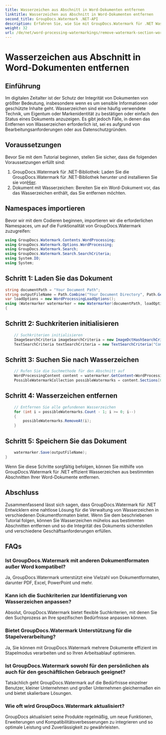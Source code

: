 ```yaml
---
title: Wasserzeichen aus Abschnitt in Word-Dokumenten entfernen
linktitle: Wasserzeichen aus Abschnitt in Word-Dokumenten entfernen
second_title: GroupDocs.Watermark .NET-API
description: Erfahren Sie, wie Sie mit GroupDocs.Watermark für .NET Wasserzeichen aus bestimmten Abschnitten in Word-Dokumenten entfernen. Umfassendes Tutorial hier verfügbar.
weight: 32
url: /de/net/word-processing-watermarkings/remove-watermark-section-word-docs/
---
```


# Wasserzeichen aus Abschnitt in Word-Dokumenten entfernen

## Einführung
Im digitalen Zeitalter ist der Schutz der Integrität von Dokumenten von größter Bedeutung, insbesondere wenn es um sensible Informationen oder geschützte Inhalte geht. Wasserzeichen sind eine häufig verwendete Technik, um Eigentum oder Markenidentität zu bestätigen oder einfach den Status eines Dokuments anzuzeigen. Es gibt jedoch Fälle, in denen das Entfernen von Wasserzeichen erforderlich ist, sei es aufgrund von Bearbeitungsanforderungen oder aus Datenschutzgründen.
## Voraussetzungen
Bevor Sie mit dem Tutorial beginnen, stellen Sie sicher, dass die folgenden Voraussetzungen erfüllt sind:
1.  GroupDocs.Watermark für .NET-Bibliothek: Laden Sie die GroupDocs.Watermark für .NET-Bibliothek herunter und installieren Sie sie von[Hier](https://releases.groupdocs.com/Watermark/net/).
2. Dokument mit Wasserzeichen: Bereiten Sie ein Word-Dokument vor, das das Wasserzeichen enthält, das Sie entfernen möchten.

## Namespaces importieren
Bevor wir mit dem Codieren beginnen, importieren wir die erforderlichen Namespaces, um auf die Funktionalität von GroupDocs.Watermark zuzugreifen:
```csharp
using GroupDocs.Watermark.Contents.WordProcessing;
using GroupDocs.Watermark.Options.WordProcessing;
using GroupDocs.Watermark.Search;
using GroupDocs.Watermark.Search.SearchCriteria;
using System.IO;
using System;
```
## Schritt 1: Laden Sie das Dokument
```csharp
string documentPath = "Your Document Path";
string outputFileName = Path.Combine("Your Document Directory", Path.GetFileName(documentPath));
var loadOptions = new WordProcessingLoadOptions();
using (Watermarker watermarker = new Watermarker(documentPath, loadOptions))
{
```
## Schritt 2: Suchkriterien initialisieren
```csharp
    // Suchkriterien initialisieren
    ImageSearchCriteria imageSearchCriteria = new ImageDctHashSearchCriteria(Constants.LogoPng);
    TextSearchCriteria textSearchCriteria = new TextSearchCriteria("Company Name");
```
## Schritt 3: Suchen Sie nach Wasserzeichen
```csharp
    // Rufen Sie die Suchmethode für den Abschnitt auf
    WordProcessingContent content = watermarker.GetContent<WordProcessingContent>();
    PossibleWatermarkCollection possibleWatermarks = content.Sections[0].Search(textSearchCriteria.Or(imageSearchCriteria));
```
## Schritt 4: Wasserzeichen entfernen
```csharp
    // Entfernen Sie alle gefundenen Wasserzeichen
    for (int i = possibleWatermarks.Count - 1; i >= 0; i--)
    {
        possibleWatermarks.RemoveAt(i);
    }
```
## Schritt 5: Speichern Sie das Dokument
```csharp
    watermarker.Save(outputFileName);
}
```
Wenn Sie diese Schritte sorgfältig befolgen, können Sie mithilfe von GroupDocs.Watermark für .NET effizient Wasserzeichen aus bestimmten Abschnitten Ihrer Word-Dokumente entfernen.

## Abschluss
Zusammenfassend lässt sich sagen, dass GroupDocs.Watermark für .NET Entwicklern eine nahtlose Lösung für die Verwaltung von Wasserzeichen in verschiedenen Dokumentformaten bietet. Wenn Sie dem beschriebenen Tutorial folgen, können Sie Wasserzeichen mühelos aus bestimmten Abschnitten entfernen und so die Integrität des Dokuments sicherstellen und verschiedene Geschäftsanforderungen erfüllen.
## FAQs
### Ist GroupDocs.Watermark mit anderen Dokumentformaten außer Word kompatibel?
Ja, GroupDocs.Watermark unterstützt eine Vielzahl von Dokumentformaten, darunter PDF, Excel, PowerPoint und mehr.
### Kann ich die Suchkriterien zur Identifizierung von Wasserzeichen anpassen?
Absolut, GroupDocs.Watermark bietet flexible Suchkriterien, mit denen Sie den Suchprozess an Ihre spezifischen Bedürfnisse anpassen können.
### Bietet GroupDocs.Watermark Unterstützung für die Stapelverarbeitung?
Ja, Sie können mit GroupDocs.Watermark mehrere Dokumente effizient im Stapelmodus verarbeiten und so Ihren Arbeitsablauf optimieren.
### Ist GroupDocs.Watermark sowohl für den persönlichen als auch für den geschäftlichen Gebrauch geeignet?
Tatsächlich geht GroupDocs.Watermark auf die Bedürfnisse einzelner Benutzer, kleiner Unternehmen und großer Unternehmen gleichermaßen ein und bietet skalierbare Lösungen.
### Wie oft wird GroupDocs.Watermark aktualisiert?
GroupDocs aktualisiert seine Produkte regelmäßig, um neue Funktionen, Erweiterungen und Kompatibilitätsverbesserungen zu integrieren und so optimale Leistung und Zuverlässigkeit zu gewährleisten.